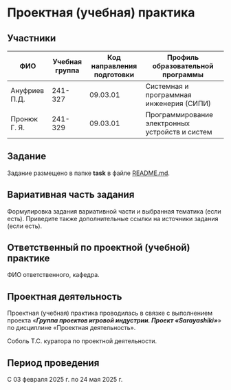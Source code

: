 # Проектная (учебная) практика

## Участники

| ФИО | Учебная группа | Код направления подготовки | Профиль образовательной программы |
|-|-|-|-|
| Ануфриев П.Д. |241-327|09.03.01|Системная и программная инженерия (СИПИ)|
| Пронюк Г. Я.  |241-329|09.03.01|Программирование электронных устройств и систем|


## Задание

Задание размещено в папке **task** в файле [README.md](task/README.md).

## Вариативная часть задания

Формулировка задания вариативной части и выбранная тематика (если есть). Приведите также дополнительные ссылки на источники задания (если есть).

## Ответственный по проектной (учебной) практике

ФИО ответственного, кафедра.

## Проектная деятельность

Проектная (учебная) практика проводилась в связке с выполнением проекта «***Группа проектов игровой индустрии. Проект «Sarayashiki»***» по дисциплине «Проектная деятельность».

Соболь Т.С. куратора по проектной деятельности.

## Период проведения

С 03 февраля 2025 г. по 24 мая 2025 г.

